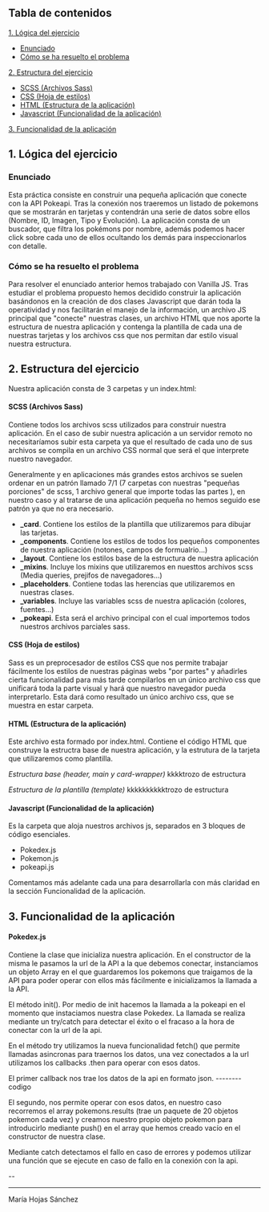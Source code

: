 ## Tabla de contenidos
[1. Lógica del ejercicio
](#logica)
* [Enunciado](#enunciado)
* [Cómo se ha resuelto el problema](#resuelto)

[2. Estructura del ejercicio
](#estructura)
* [SCSS (Archivos Sass)](#sass)
* [CSS (Hoja de estilos)](#css)
* [HTML (Estructura de la aplicación)](#html)
* [Javascript (Funcionalidad de la aplicación)](#js)

[3. Funcionalidad de la aplicación
](#funcionalidad)



## <a name="enunciado">1. Lógica del ejercicio</a>
### <a name="enunciado">Enunciado</a>
Esta práctica consiste en construir una pequeña aplicación que conecte con la API Pokeapi. Tras la conexión nos traeremos un listado de pokemons que se mostrarán en tarjetas y contendrán una serie de datos sobre ellos (Nombre, ID, Imagen, Tipo y Evolución). La aplicación consta de un buscador, que filtra los pokémons por nombre, además podemos hacer click sobre cada uno de ellos ocultando los demás para inspeccionarlos con detalle.
### <a name="resuelto">Cómo se ha resuelto el problema</a>
Para resolver el enunciado anterior hemos trabajado con Vanilla JS. Tras estudiar el problema propuesto hemos decidido construir la aplicación basándonos en la creación de dos clases Javascript que darán toda la operatividad y nos facilitarán el manejo de la información, un archivo JS principal que "conecte" nuestras clases, un archivo HTML que nos aporte la estructura de nuestra aplicación y contenga la plantilla de cada una de nuestras tarjetas y los archivos css que nos permitan dar estilo visual nuestra estructura.
## <a name="estructura">2. Estructura del ejercicio</a>
Nuestra aplicación consta de 3 carpetas y un index.html:
#### <a name="sass">SCSS (Archivos Sass)</a>
Contiene todos los archivos scss utilizados para construir nuestra aplicación. En el caso de subir nuestra aplicación a un servidor remoto no necesitaríamos subir esta carpeta ya que el resultado de cada uno de sus archivos se compila en un archivo CSS normal que será el que interprete nuestro navegador.

Generalmente y en aplicaciones más grandes estos archivos se suelen ordenar en un patrón llamado 7/1 (7 carpetas con nuestras "pequeñas porciones" de scss, 1 archivo general que importe todas las partes ), en nuestro caso y al tratarse de una aplicación pequeña no hemos seguido ese patrón ya que no era necesario.

* **_card**. Contiene los estilos de la plantilla que utilizaremos para dibujar las tarjetas.
* **_components**. Contiene los estilos de todos los pequeños componentes de nuestra aplicación (notones, campos de formualrio...)
* **_layout**. Contiene los estilos base de la estructura de nuestra aplicación
* **_mixins**. Incluye los mixins que utilizaremos en nuesttos archivos scss (Media queries, prejifos de navegadores...)
* **_placeholders**. Contiene todas las herencias que utilizaremos en nuestras clases.
* **_variables**. Incluye las variables scss de nuestra aplicación (colores, fuentes...)
* **_pokeapi**. Esta será el archivo principal con el cual importemos todos nuestros archivos parciales sass.

#### <a name="css">CSS (Hoja de estilos)</a>
Sass es un preprocesador de estilos CSS que nos permite trabajar fácilmente los estilos de nuestras páginas webs "por partes" y añadirles cierta funcionalidad para más tarde compilarlos en un único archivo css que unificará toda la parte visual y hará que nuestro navegador pueda interpretarlo. Esta dará como resultado un único archivo css, que se muestra en estar carpeta.
#### <a name="html">HTML (Estructura de la aplicación)</a>
Este archivo esta formado por index.html. Contiene el código HTML que construye la estructra base de nuestra aplicación, y la estrutura de la tarjeta que utilizaremos como plantilla.

*Estructura base (header, main y card-wrapper)*
kkkktrozo de estructura

*Estructura de la plantilla (template)*
kkkkkkkkkktrozo de estructura

#### <a name="js">Javascript (Funcionalidad de la aplicación)</a>
Es la carpeta que aloja nuestros archivos js, separados en 3 bloques de código esenciales.
* Pokedex.js
* Pokemon.js
* pokeapi.js

Comentamos más adelante cada una para desarrollarla con más claridad en la sección Funcionalidad de la aplicación.

## <a name="funcionalidad">3. Funcionalidad de la aplicación</a>
#### <a name="pokedex">Pokedex.js</a>
Contiene la clase que inicializa nuestra aplicación. En el constructor de la misma le pasamos la url de la API a la que debemos conectar, instanciamos un objeto Array en el que guardaremos los pokemons que traigamos de la API para poder operar con ellos más fácilmente e inicializamos la llamada a la API.

El método init().
Por medio de init hacemos la llamada a la pokeapi en el momento que instaciamos nuestra clase Pokedex. La llamada se realiza mediante un try/catch para detectar el éxito o el fracaso a la hora de conectar con la url de la api.

En el método try utilizamos la nueva funcionalidad fetch() que permite llamadas asincronas para traernos los datos, una vez conectados a la url utilizamos los callbacks .then para operar con esos datos.

El primer callback nos trae los datos de la api en formato json.
--------codigo

El segundo, nos permite operar con esos datos, en nuestro caso recorremos el array pokemons.results (trae un paquete de 20 objetos pokemon cada vez) y creamos nuestro propio objeto pokemon para introducirlo mediante push() en el array que hemos creado vacío en el constructor de nuestra clase.

Mediante catch detectamos el fallo en caso de errores y podemos utilizar una función que se ejecute en caso de fallo en la conexión con la api.

-- 
_______________________

María Hojas Sánchez

